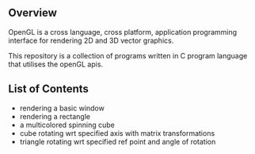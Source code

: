 ## Overview
OpenGL is a cross language, cross platform, application programming interface for rendering 2D and 3D vector graphics. 

This repository is a collection of programs written in C program language that utilises the openGL apis. 

## List of Contents
- rendering a basic window
- rendering a rectangle
- a multicolored spinning cube
- cube rotating wrt specified axis with matrix transformations
- triangle rotating wrt specified ref point and angle of rotation
